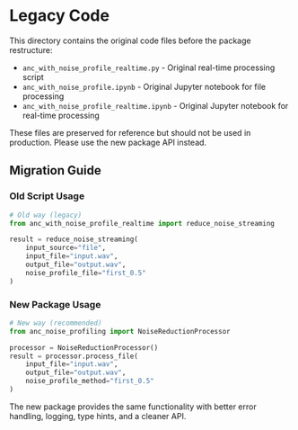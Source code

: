 # Legacy Code

This directory contains the original code files before the package restructure:

- `anc_with_noise_profile_realtime.py` - Original real-time processing script
- `anc_with_noise_profile.ipynb` - Original Jupyter notebook for file processing  
- `anc_with_noise_profile_realtime.ipynb` - Original Jupyter notebook for real-time processing

These files are preserved for reference but should not be used in production. 
Please use the new package API instead.

## Migration Guide

### Old Script Usage
```python
# Old way (legacy)
from anc_with_noise_profile_realtime import reduce_noise_streaming

result = reduce_noise_streaming(
    input_source="file",
    input_file="input.wav", 
    output_file="output.wav",
    noise_profile_file="first_0.5"
)
```

### New Package Usage
```python
# New way (recommended)
from anc_noise_profiling import NoiseReductionProcessor

processor = NoiseReductionProcessor()
result = processor.process_file(
    input_file="input.wav",
    output_file="output.wav", 
    noise_profile_method="first_0.5"
)
```

The new package provides the same functionality with better error handling, logging, type hints, and a cleaner API.